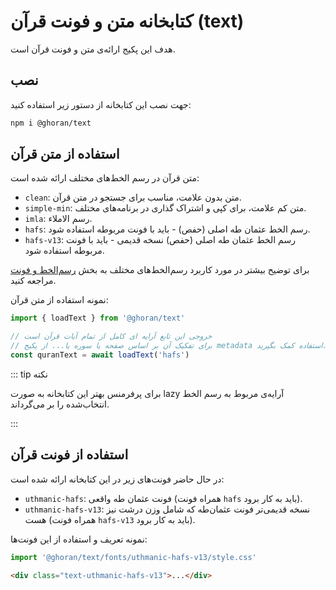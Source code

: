 # کتابخانه متن و فونت قرآن (text)

هدف این پکیج ارائه‌ی متن و فونت قرآن است.

## نصب

جهت نصب این کتابخانه از دستور زیر استفاده کنید:

```bash
npm i @ghoran/text
```

## استفاده از متن قرآن

متن قرآن در رسم الخط‌های مختلف ارائه شده است:

- `clean`: متن بدون علامت، مناسب برای جستجو در متن قرآن.
- `simple-min`: متن کم علامت، برای کپی و اشتراک گذاری در برنامه‌های مختلف.
- `imla`: رسم الاملاء.
- `hafs`: رسم الخط عثمان طه اصلی (حفص) - باید با فونت مربوطه استفاده شود.
- `hafs-v13`: رسم الخط عثمان طه اصلی (حفص) نسخه قدیمی - باید با فونت مربوطه استفاده شود.

برای توضیح بیشتر در مورد کاربرد رسم‌الخط‌های مختلف به بخش [رسم‌الخط و فونت](/fonts) مراجعه کنید.

نمونه استفاده از متن قرآن:

```js
import { loadText } from '@ghoran/text'

// خروجی این تابع آرایه ای کامل از تمام آیات قرآن است
// برای تفکیک آن بر اساس صفحه یا سوره یا... از پکیج metadata استفاده کمک بگیرید.
const quranText = await loadText('hafs')
```

::: tip نکته

برای پرفرمنس بهتر این کتابخانه به صورت lazy آرایه‌ی مربوط به رسم الخط انتخاب‌شده را بر می‌گرداند.

:::

## استفاده از فونت قرآن

در حال حاضر فونت‌های زیر در این کتابخانه ارائه شده است:

- `uthmanic-hafs`: فونت عثمان طه واقعی (همراه فونت `hafs` باید به کار برود).
- `uthmanic-hafs-v13`: نسخه قدیمی‌تر فونت عثمان‌طه که شامل وزن درشت نیز هست (همراه فونت `hafs-v13` باید به کار برود).

نمونه تعریف و استفاده از این فونت‌ها:

```js
import '@ghoran/text/fonts/uthmanic-hafs-v13/style.css'
```

```html
<div class="text-uthmanic-hafs-v13">...</div>
```

